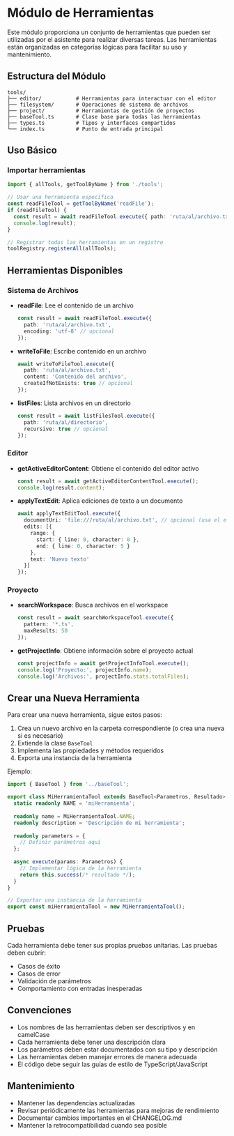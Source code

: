 # Módulo de Herramientas

Este módulo proporciona un conjunto de herramientas que pueden ser utilizadas por el asistente para realizar diversas tareas. Las herramientas están organizadas en categorías lógicas para facilitar su uso y mantenimiento.

## Estructura del Módulo

```
tools/
├── editor/           # Herramientas para interactuar con el editor
├── filesystem/       # Operaciones de sistema de archivos
├── project/          # Herramientas de gestión de proyectos
├── baseTool.ts       # Clase base para todas las herramientas
├── types.ts          # Tipos y interfaces compartidos
└── index.ts          # Punto de entrada principal
```

## Uso Básico

### Importar herramientas

```typescript
import { allTools, getToolByName } from './tools';

// Usar una herramienta específica
const readFileTool = getToolByName('readFile');
if (readFileTool) {
  const result = await readFileTool.execute({ path: 'ruta/al/archivo.txt' });
  console.log(result);
}

// Registrar todas las herramientas en un registro
toolRegistry.registerAll(allTools);
```

## Herramientas Disponibles

### Sistema de Archivos

- **readFile**: Lee el contenido de un archivo
  ```typescript
  const result = await readFileTool.execute({ 
    path: 'ruta/al/archivo.txt',
    encoding: 'utf-8' // opcional
  });
  ```

- **writeToFile**: Escribe contenido en un archivo
  ```typescript
  await writeToFileTool.execute({
    path: 'ruta/al/archivo.txt',
    content: 'Contenido del archivo',
    createIfNotExists: true // opcional
  });
  ```

- **listFiles**: Lista archivos en un directorio
  ```typescript
  const result = await listFilesTool.execute({
    path: 'ruta/al/directorio',
    recursive: true // opcional
  });
  ```

### Editor

- **getActiveEditorContent**: Obtiene el contenido del editor activo
  ```typescript
  const result = await getActiveEditorContentTool.execute();
  console.log(result.content);
  ```

- **applyTextEdit**: Aplica ediciones de texto a un documento
  ```typescript
  await applyTextEditTool.execute({
    documentUri: 'file:///ruta/al/archivo.txt', // opcional (usa el editor activo si no se especifica)
    edits: [{
      range: {
        start: { line: 0, character: 0 },
        end: { line: 0, character: 5 }
      },
      text: 'Nuevo texto'
    }]
  });
  ```

### Proyecto

- **searchWorkspace**: Busca archivos en el workspace
  ```typescript
  const result = await searchWorkspaceTool.execute({
    pattern: '*.ts',
    maxResults: 50
  });
  ```

- **getProjectInfo**: Obtiene información sobre el proyecto actual
  ```typescript
  const projectInfo = await getProjectInfoTool.execute();
  console.log('Proyecto:', projectInfo.name);
  console.log('Archivos:', projectInfo.stats.totalFiles);
  ```

## Crear una Nueva Herramienta

Para crear una nueva herramienta, sigue estos pasos:

1. Crea un nuevo archivo en la carpeta correspondiente (o crea una nueva si es necesario)
2. Extiende la clase `BaseTool`
3. Implementa las propiedades y métodos requeridos
4. Exporta una instancia de la herramienta

Ejemplo:

```typescript
import { BaseTool } from '../baseTool';

export class MiHerramientaTool extends BaseTool<Parametros, Resultado> {
  static readonly NAME = 'miHerramienta';
  
  readonly name = MiHerramientaTool.NAME;
  readonly description = 'Descripción de mi herramienta';
  
  readonly parameters = {
    // Definir parámetros aquí
  };
  
  async execute(params: Parametros) {
    // Implementar lógica de la herramienta
    return this.success(/* resultado */);
  }
}

// Exportar una instancia de la herramienta
export const miHerramientaTool = new MiHerramientaTool();
```

## Pruebas

Cada herramienta debe tener sus propias pruebas unitarias. Las pruebas deben cubrir:

- Casos de éxito
- Casos de error
- Validación de parámetros
- Comportamiento con entradas inesperadas

## Convenciones

- Los nombres de las herramientas deben ser descriptivos y en camelCase
- Cada herramienta debe tener una descripción clara
- Los parámetros deben estar documentados con su tipo y descripción
- Las herramientas deben manejar errores de manera adecuada
- El código debe seguir las guías de estilo de TypeScript/JavaScript

## Mantenimiento

- Mantener las dependencias actualizadas
- Revisar periódicamente las herramientas para mejoras de rendimiento
- Documentar cambios importantes en el CHANGELOG.md
- Mantener la retrocompatibilidad cuando sea posible
